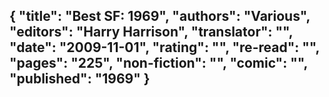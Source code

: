 {
 "title": "Best SF: 1969",
 "authors": "Various",
 "editors": "Harry Harrison",
 "translator": "",
 "date": "2009-11-01",
 "rating": "",
 "re-read": "",
 "pages": "225",
 "non-fiction": "",
 "comic": "",
 "published": "1969"
}
---

